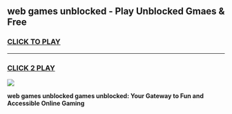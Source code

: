 
## web games unblocked - Play Unblocked Gmaes & Free
<h3>
<a href="https://premium.freeplayer.one?title=web_games_unblocked&ref=19F">CLICK TO PLAY</a></h3>
<hr>

<h3>
<a href="https://premium.freeplayer.one?title=web_games_unblocked&ref=19F">CLICK 2 PLAY</a>
  
</h3>

<a href="https://premium.freeplayer.one?title=web_games_unblocked&ref=19F/"><img src="https://clearcache.store/games.png"></a>


**web games unblocked games unblocked: Your Gateway to Fun and Accessible Online Gaming**
